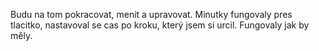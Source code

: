 Budu na tom pokracovat, menit a upravovat.
Minutky fungovaly pres tlacitko, nastavoval se cas po kroku, který jsem si urcil. Fungovaly jak by měly.

